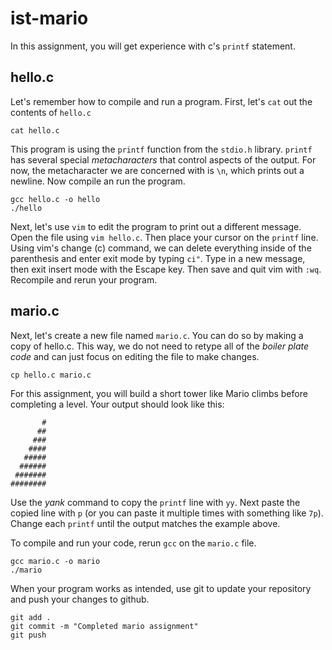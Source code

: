 # ist-mario
In this assignment, you will get experience with c's `printf` statement.

## hello.c
Let's remember how to compile and run a program. First, let's `cat` out the contents of `hello.c`

```
cat hello.c
```

This program is using the `printf` function from the `stdio.h` library. `printf` has several special *metacharacters* that control aspects of the output. For now, the metacharacter we are concerned with is `\n`, which prints out a newline. Now compile an run the program.

```
gcc hello.c -o hello
./hello
```

Next, let's use `vim` to edit the program to print out a different message. Open the file using `vim hello.c`. Then place your cursor on the `printf` line. Using vim's change (c) command, we can delete everything inside of the parenthesis and enter exit mode by typing `ci"`. Type in a new message, then exit insert mode with the Escape key. Then save and quit vim with `:wq`. Recompile and rerun your program.

## mario.c
Next, let's create a new file named `mario.c`. You can do so by making a copy of hello.c. This way, we do not need to retype all of the *boiler plate code* and can just focus on editing the file to make changes.

```
cp hello.c mario.c
```

For this assignment, you will build a short tower like Mario climbs before completing a level. Your output should look like this:

```
       #
      ##
     ###
    ####
   #####
  ######
 #######
########
```

Use the *yank* command to copy the `printf` line with `yy`. Next paste the copied line with `p` (or you can paste it multiple times with something like `7p`). Change each `printf` until the output matches the example above.

To compile and run your code, rerun `gcc` on the `mario.c` file.

```
gcc mario.c -o mario
./mario
```

When your program works as intended, use git to update your repository and push your changes to github.

```
git add .
git commit -m "Completed mario assignment"
git push
```

